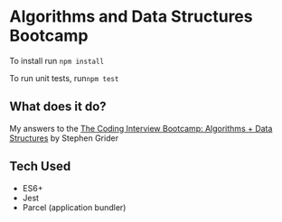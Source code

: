 # Algorithms and Data Structures Bootcamp

To install run `npm install`

To run unit tests, run`npm test`

## What does it do?

My answers to the [The Coding Interview Bootcamp: Algorithms + Data Structures](https://www.udemy.com/course/coding-interview-bootcamp-algorithms-and-data-structure/) by Stephen Grider

## Tech Used

-   ES6+
-   Jest
-   Parcel (application bundler)
